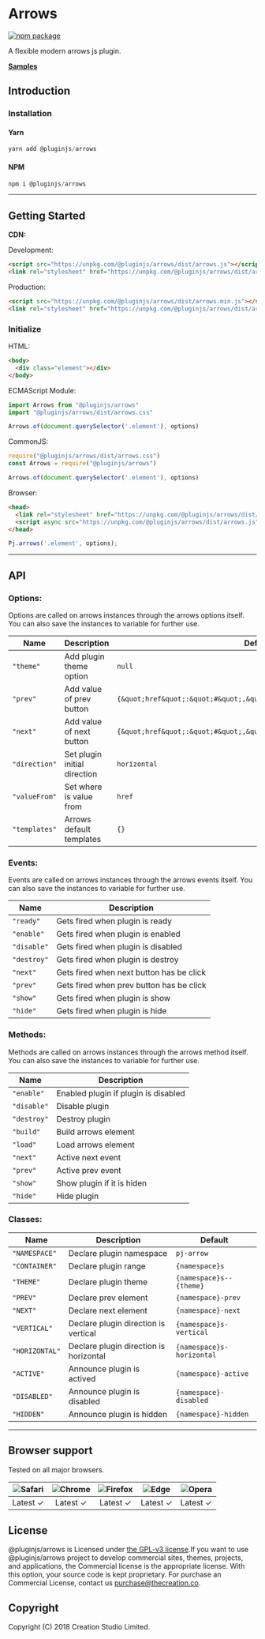 # Arrows
[![npm package](https://img.shields.io/npm/v/@pluginjs/arrows.svg)](https://www.npmjs.com/package/@pluginjs/arrows)

A flexible modern arrows js plugin.

**[Samples](https://codesandbox.io/s/github/pluginjs/plugin.js/tree/master/modules/arrows/samples)**

## Introduction
### Installation

#### Yarn
```javascript
yarn add @pluginjs/arrows
```
#### NPM
```javascript
npm i @pluginjs/arrows
```
---

## Getting Started

**CDN:**

Development:
```html
<script src="https://unpkg.com/@pluginjs/arrows/dist/arrows.js"></script>
<link rel="stylesheet" href="https://unpkg.com/@pluginjs/arrows/dist/arrows.css">
```
Production:
```html
<script src="https://unpkg.com/@pluginjs/arrows/dist/arrows.min.js"></script>
<link rel="stylesheet" href="https://unpkg.com/@pluginjs/arrows/dist/arrows.min.css">
```

### Initialize
HTML:
```html
<body>
  <div class="element"></div>
</body>
```
ECMAScript Module:
```javascript
import Arrows from "@pluginjs/arrows"
import "@pluginjs/arrows/dist/arrows.css"

Arrows.of(document.querySelector('.element'), options)
```
CommonJS:
```javascript
require("@pluginjs/arrows/dist/arrows.css")
const Arrows = require("@pluginjs/arrows")

Arrows.of(document.querySelector('.element'), options)
```
Browser:
```html
<head>
  <link rel="stylesheet" href="https://unpkg.com/@pluginjs/arrows/dist/arrows.css">
  <script async src="https://unpkg.com/@pluginjs/arrows/dist/arrows.js"></script>
</head>
```
```javascript
Pj.arrows('.element', options);
```
---
## API

### Options:
Options are called on arrows instances through the arrows options itself.
You can also save the instances to variable for further use.

Name | Description | Default
-----|--------------|-----
`"theme"` | Add plugin theme option | `null`
`"prev"` | Add value of prev button | `{&quot;href&quot;:&quot;#&quot;,&quot;text&quot;:&quot;Previous&quot;}`
`"next"` | Add value of next button | `{&quot;href&quot;:&quot;#&quot;,&quot;text&quot;:&quot;Next&quot;}`
`"direction"` | Set plugin initial direction | `horizontal`
`"valueFrom"` | Set where is value from | `href`
`"templates"` | Arrows default templates | `{}`

### Events:
Events are called on arrows instances through the arrows events itself.
You can also save the instances to variable for further use.

Name | Description
-----|-----
`"ready"` | Gets fired when plugin is ready
`"enable"` | Gets fired when plugin is enabled
`"disable"` | Gets fired when plugin is disabled
`"destroy"` | Gets fired when plugin is destroy
`"next"` | Gets fired when next button has be click
`"prev"` | Gets fired when prev button has be click
`"show"` | Gets fired when plugin is show
`"hide"` | Gets fired when plugin is hide


### Methods:
Methods are called on arrows instances through the arrows method itself.
You can also save the instances to variable for further use.

Name | Description
-----|-----
`"enable"` | Enabled plugin if plugin is disabled
`"disable"` | Disable plugin
`"destroy"` | Destroy plugin
`"build"` | Build arrows element
`"load"` | Load arrows element
`"next"` | Active next event
`"prev"` | Active prev event
`"show"` | Show plugin if it is hiden
`"hide"` | Hide plugin


### Classes:
Name | Description | Default
-----|------|------
`"NAMESPACE"` | Declare plugin namespace | `pj-arrow`
`"CONTAINER"` | Declare plugin range | `{namespace}s`
`"THEME"` | Declare plugin theme | `{namespace}s--{theme}`
`"PREV"` | Declare prev element | `{namespace}-prev`
`"NEXT"` | Declare next element | `{namespace}-next`
`"VERTICAL"` | Declare plugin direction is vertical | `{namespace}s-vertical`
`"HORIZONTAL"` | Declare plugin direction is horizontal | `{namespace}s-horizontal`
`"ACTIVE"` | Announce plugin is actived | `{namespace}-active`
`"DISABLED"` | Announce plugin is disabled | `{namespace}-disabled`
`"HIDDEN"` | Announce plugin is hidden | `{namespace}-hidden`



---

## Browser support

Tested on all major browsers.

| <img src="https://raw.githubusercontent.com/alrra/browser-logos/master/src/safari/safari_32x32.png" alt="Safari"> | <img src="https://raw.githubusercontent.com/alrra/browser-logos/master/src/chrome/chrome_32x32.png" alt="Chrome"> | <img src="https://raw.githubusercontent.com/alrra/browser-logos/master/src/firefox/firefox_32x32.png" alt="Firefox"> | <img src="https://raw.githubusercontent.com/alrra/browser-logos/master/src/edge/edge_32x32.png" alt="Edge"> | <img src="https://raw.githubusercontent.com/alrra/browser-logos/master/src/opera/opera_32x32.png" alt="Opera"> |
|:--:|:--:|:--:|:--:|:--:|
| Latest ✓ | Latest ✓ | Latest ✓ | Latest ✓ | Latest ✓ |

## License
@pluginjs/arrows is Licensed under [the GPL-v3 license](LICENSE).If you want to use @pluginjs/arrows project to develop commercial sites, themes, projects, and applications, the Commercial license is the appropriate license. With this option, your source code is kept proprietary. For purchase an Commercial License, contact us purchase@thecreation.co.

## Copyright
Copyright (C) 2018 Creation Studio Limited.